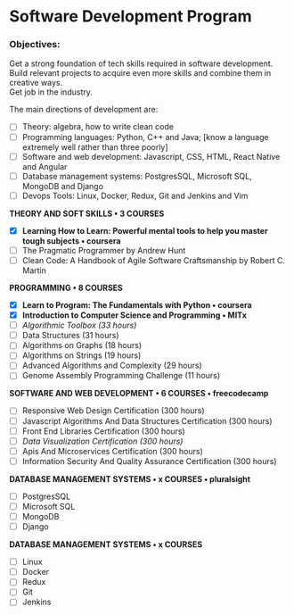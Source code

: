 # Software Development Program

### Objectives:
Get a strong foundation of tech skills required in software development.  
Build relevant projects to acquire even more skills and combine them in creative ways.  
Get job in the industry.  

The main directions of development are:  
- [ ] Theory: algebra, how to write clean code  
- [ ] Programming languages: Python, C++ and Java; [know a language extremely well rather than three poorly]
- [ ] Software and web development: Javascript, CSS, HTML, React Native and Angular  
- [ ] Database management systems: PostgresSQL, Microsoft SQL, MongoDB and Django  
- [ ] Devops Tools: Linux, Docker, Redux, Git and Jenkins and Vim  

**THEORY AND SOFT SKILLS • 3 COURSES**

- [x]  **Learning How to Learn: Powerful mental tools to help you master tough subjects • coursera**  
- [ ]  The Pragmatic Programmer by Andrew Hunt
- [ ]  Clean Code: A Handbook of Agile Software Craftsmanship by Robert C. Martin

**PROGRAMMING • 8 COURSES**

- [x]  **Learn to Program: The Fundamentals with Python • coursera**  
- [x]  **Introduction to Computer Science and Programming • MITx**  
- [ ]  *Algorithmic Toolbox (33 hours)*   
- [ ]  Data Structures (31 hours) 
- [ ]  Algorithms on Graphs (18 hours) 
- [ ]  Algorithms on Strings (19 hours)  
- [ ]  Advanced Algorithms and Complexity (29 hours) 
- [ ]  Genome Assembly Programming Challenge (11 hours)

**SOFTWARE AND WEB DEVELOPMENT • 6 COURSES • freecodecamp** 

- [ ]  Responsive Web Design Certification (300 hours) 
- [ ]  Javascript Algorithms And Data Structures Certification (300 hours) 
- [ ]  Front End Libraries Certification (300 hours) 
- [ ]  *Data Visualization Certification (300 hours)* 
- [ ]  Apis And Microservices Certification (300 hours) 
- [ ]  Information Security And Quality Assurance Certification (300 hours) 

**DATABASE MANAGEMENT SYSTEMS • x COURSES • pluralsight**

- [ ]  PostgresSQL
- [ ]  Microsoft SQL
- [ ]  MongoDB
- [ ]  Django

**DATABASE MANAGEMENT SYSTEMS • x COURSES**

- [ ]  Linux
- [ ]  Docker
- [ ]  Redux
- [ ]  Git
- [ ]  Jenkins
